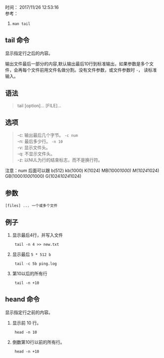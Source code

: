 时间： 2017/11/26 12:53:16  
参考：  

1. `man tail`   

## tail 命令  

显示指定行之后的内容。

输出文件最后一部分的内容,默认输出最后10行到标准输出，如果参数是多个文件，会再每个文件前用文件名做分割。没有文件参数，或文件参数时 `-`， 读标准输入。 

## 语法  
> tail [option]... [FILE]...  

## 选项
> -c: 输出最后几个字节。 `-c num`  
> -n: 最后多少行。 `-n 10`  
> -v: 显示文件头。  
> -q: 不显示文件头。  
> -z: 以NUL为行的结束标志，而不是换行符。   

注意：num 后面可以跟 b(512) kb(1000) K(1024) MB(1000*1000) M(1024*1024) GB(1000*1000*1000) G(1024*1024*1024)  
    
## 参数   

	[files] ... 一个或多个文件
## 例子  

1. 显示最后4行，并写入文件 
	
		tail -n 4 >> new.txt
2. 显示最后 `5 * 512 b` 

		tail -c 5b ping.log
3. 第10以后的所有行

		tail -n +10  

## heand 命令  

显示指定行之前的内容。

1. 显示前 10 行。 

		head -n 10
2. 倒数第10行以前的所有行。

		head -n +10